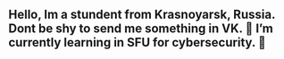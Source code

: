 ## Hello, Im a stundent from Krasnoyarsk, Russia. Dont be shy to send me something in VK. 🌱 I’m currently learning in SFU for cybersecurity. 👋

<!--
**quistel/quistel** is a ✨ _special_ ✨ repository because its `README.md` (this file) appears on your GitHub profile.

Here are some ideas to get you started:

- 🔭 I’m currently working on ...
- 🌱 I’m currently learning ...
- 👯 I’m looking to collaborate on ...
- 🤔 I’m looking for help with ...
- 💬 Ask me about ...
- 📫 How to reach me: ...
- 😄 Pronouns: ...
- ⚡ Fun fact: ...
-->
